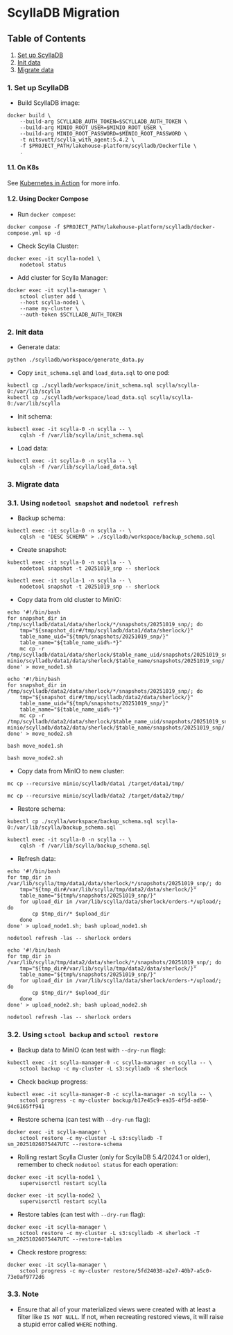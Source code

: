 # ScyllaDB Migration

## Table of Contents
1. [Set up ScyllaDB](#setup-scylladb)
2. [Init data](#init-data)
3. [Migrate data](#migrate-data)

<div id="setup-scylladb"/>

### 1. Set up ScyllaDB

- Build ScyllaDB image:
```
docker build \
    --build-arg SCYLLADB_AUTH_TOKEN=$SCYLLADB_AUTH_TOKEN \
    --build-arg MINIO_ROOT_USER=$MINIO_ROOT_USER \
    --build-arg MINIO_ROOT_PASSWORD=$MINIO_ROOT_PASSWORD \
    -t nitsvutt/scylla_with_agent:5.4.2 \
    -f $PROJECT_PATH/lakehouse-platform/scylladb/Dockerfile \
    .
```

#### 1.1. On K8s

See [Kubernetes in Action](https://github.com/nitsvutt/kubernetes-in-action) for more info.

#### 1.2. Using Docker Compose

- Run `docker compose`:
```
docker compose -f $PROJECT_PATH/lakehouse-platform/scylladb/docker-compose.yml up -d
```

- Check Scylla Cluster:
```
docker exec -it scylla-node1 \
    nodetool status
```

- Add cluster for Scylla Manager:
```
docker exec -it scylla-manager \
    sctool cluster add \
    --host scylla-node1 \
    --name my-cluster \
    --auth-token $SCYLLADB_AUTH_TOKEN
```

<div id="init-data"/>

### 2. Init data

- Generate data:
```
python ./scylladb/workspace/generate_data.py
```

- Copy `init_schema.sql` and `load_data.sql` to one pod:
```
kubectl cp ./scylladb/workspace/init_schema.sql scylla/scylla-0:/var/lib/scylla
kubectl cp ./scylladb/workspace/load_data.sql scylla/scylla-0:/var/lib/scylla
```

- Init schema:
```
kubectl exec -it scylla-0 -n scylla -- \
    cqlsh -f /var/lib/scylla/init_schema.sql
```

- Load data:
```
kubectl exec -it scylla-0 -n scylla -- \
    cqlsh -f /var/lib/scylla/load_data.sql
```

<div id="migrate-data"/>

### 3. Migrate data

### 3.1. Using `nodetool snapshot` and `nodetool refresh`

- Backup schema:
```
kubectl exec -it scylla-0 -n scylla -- \
    cqlsh -e "DESC SCHEMA" > ./scylladb/workspace/backup_schema.sql
```

- Create snapshot:
```
kubectl exec -it scylla-0 -n scylla -- \
    nodetool snapshot -t 20251019_snp -- sherlock
```
```
kubectl exec -it scylla-1 -n scylla -- \
    nodetool snapshot -t 20251019_snp -- sherlock
```

- Copy data from old cluster to MinIO:
```
echo '#!/bin/bash
for snapshot_dir in /tmp/scylladb/data1/data/sherlock/*/snapshots/20251019_snp/; do
    tmp="${snapshot_dir#/tmp/scylladb/data1/data/sherlock/}"
    table_name_uid="${tmp%/snapshots/20251019_snp/}"
    table_name="${table_name_uid%-*}"
    mc cp -r /tmp/scylladb/data1/data/sherlock/$table_name_uid/snapshots/20251019_snp/ minio/scylladb/data1/data/sherlock/$table_name/snapshots/20251019_snp/
done' > move_node1.sh
```
```
echo '#!/bin/bash
for snapshot_dir in /tmp/scylladb/data2/data/sherlock/*/snapshots/20251019_snp/; do
    tmp="${snapshot_dir#/tmp/scylladb/data2/data/sherlock/}"
    table_name_uid="${tmp%/snapshots/20251019_snp/}"
    table_name="${table_name_uid%-*}"
    mc cp -r /tmp/scylladb/data2/data/sherlock/$table_name_uid/snapshots/20251019_snp/ minio/scylladb/data2/data/sherlock/$table_name/snapshots/20251019_snp/
done' > move_node2.sh
```
```
bash move_node1.sh
```
```
bash move_node2.sh
```

- Copy data from MinIO to new cluster:
```
mc cp --recursive minio/scylladb/data1 /target/data1/tmp/
```
```
mc cp --recursive minio/scylladb/data2 /target/data2/tmp/
```

- Restore schema:
```
kubectl cp ./scylla/workspace/backup_schema.sql scylla-0:/var/lib/scylla/backup_schema.sql
```
```
kubectl exec -it scylla-0 -n scylla -- \
    cqlsh -f /var/lib/scylla/backup_schema.sql
```

- Refresh data:
```
echo '#!/bin/bash
for tmp_dir in /var/lib/scylla/tmp/data1/data/sherlock/*/snapshots/20251019_snp/; do
    tmp="${tmp_dir#/var/lib/scylla/tmp/data2/data/sherlock/}"
    table_name="${tmp%/snapshots/20251019_snp/}"
    for upload_dir in /var/lib/scylla/data/sherlock/orders-*/upload/; do
        cp $tmp_dir/* $upload_dir
    done
done' > upload_node1.sh; bash upload_node1.sh

```
```
nodetool refresh -las -- sherlock orders
```
```
echo '#!/bin/bash
for tmp_dir in /var/lib/scylla/tmp/data2/data/sherlock/*/snapshots/20251019_snp/; do
    tmp="${tmp_dir#/var/lib/scylla/tmp/data2/data/sherlock/}"
    table_name="${tmp%/snapshots/20251019_snp/}"
    for upload_dir in /var/lib/scylla/data/sherlock/orders-*/upload/; do
        cp $tmp_dir/* $upload_dir
    done
done' > upload_node2.sh; bash upload_node2.sh
```
```
nodetool refresh -las -- sherlock orders
```

### 3.2. Using `sctool backup` and `sctool restore`

- Backup data to MinIO (can test with `--dry-run` flag):
```
kubectl exec -it scylla-manager-0 -c scylla-manager -n scylla -- \
    sctool backup -c my-cluster -L s3:scylladb -K sherlock
```

- Check backup progress:
```
kubectl exec -it scylla-manager-0 -c scylla-manager -n scylla -- \
    sctool progress -c my-cluster backup/b17e45c9-ea35-4f5d-ad50-94c6165ff941
```

- Restore schema (can test with `--dry-run` flag):
```
docker exec -it scylla-manager \
    sctool restore -c my-cluster -L s3:scylladb -T sm_20251026075447UTC --restore-schema
```

- Rolling restart Scylla Cluster (only for ScyllaDB 5.4/2024.1 or older), remember to check `nodetool status` for each operation:
```
docker exec -it scylla-node1 \
    supervisorctl restart scylla
```
```
docker exec -it scylla-node2 \
    supervisorctl restart scylla
```

- Restore tables (can test with `--dry-run` flag):
```
docker exec -it scylla-manager \
    sctool restore -c my-cluster -L s3:scylladb -K sherlock -T sm_20251026075447UTC --restore-tables
```

- Check restore progress:
```
docker exec -it scylla-manager \
    sctool progress -c my-cluster restore/5fd24038-a2e7-40b7-a5c0-73e0af9772d6
```

### 3.3. Note

- Ensure that all of your materialized views were created with at least a filter like `IS NOT NULL`. If not, when recreating restored views, it will raise a stupid error called `WHERE` nothing.